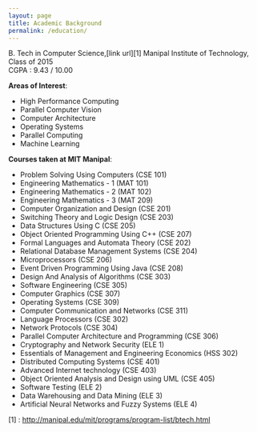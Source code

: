 ```yaml
---
layout: page
title: Academic Background
permalink: /education/
---
```


B. Tech in Computer Science,[link url][1] Manipal Institute of Technology, Class of 2015 </br>
CGPA : 9.43 / 10.00 </br>

**Areas of Interest**:  </br>

- High Performance Computing 
- Parallel Computer Vision 
- Computer Architecture 
- Operating Systems 
- Parallel Computing 
- Machine Learning </br>


**Courses taken at MIT Manipal**: </br>

- Problem Solving Using Computers (CSE 101)
- Engineering Mathematics - 1 (MAT 101)
- Engineering Mathematics - 2 (MAT 102)
- Engineering Mathematics - 3 (MAT 209)
- Computer Organization and Design (CSE 201)
- Switching Theory and Logic Design (CSE 203)
- Data Structures Using C (CSE 205)
- Object Oriented Programming Using C++ (CSE 207)
- Formal Languages and Automata Theory (CSE 202)
- Relational Database Management Systems (CSE 204)
- Microprocessors (CSE 206)
- Event Driven Programming Using Java (CSE 208)
- Design And Analysis of Algorithms (CSE 303)
- Software Engineering (CSE 305)
- Computer Graphics (CSE 307)
- Operating Systems (CSE 309)
- Computer Communication and Networks (CSE 311)
- Language Processors (CSE 302)
- Network Protocols (CSE 304)
- Parallel Computer Architecture and Programming (CSE 306)
- Cryptography and Network Security (ELE 1)
- Essentials of Management and Engineering Economics (HSS 302)
- Distributed Computing Systems (CSE 401)
- Advanced Internet technology (CSE 403)
- Object Oriented Analysis and Design using UML (CSE 405)
- Software Testing (ELE 2)
- Data Warehousing and Data Mining (ELE 3)
- Artificial Neural Networks and Fuzzy Systems (ELE 4)

[1] : http://manipal.edu/mit/programs/program-list/btech.html
